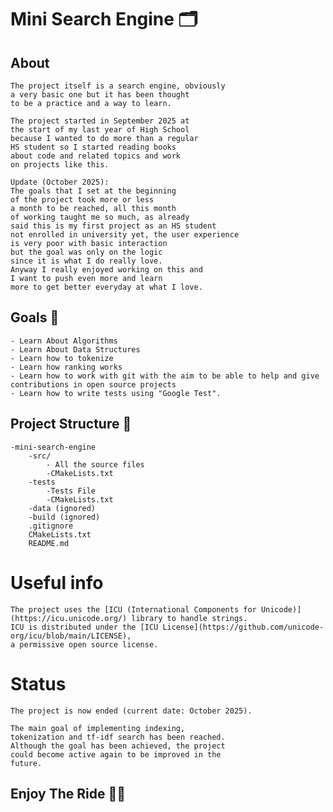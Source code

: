 # Mini Search Engine 🗂️

## About
    The project itself is a search engine, obviously
    a very basic one but it has been thought 
    to be a practice and a way to learn.

    The project started in September 2025 at
    the start of my last year of High School
    because I wanted to do more than a regular
    HS student so I started reading books
    about code and related topics and work 
    on projects like this.

    Update (October 2025):
    The goals that I set at the beginning
    of the project took more or less
    a month to be reached, all this month
    of working taught me so much, as already
    said this is my first project as an HS student
    not enrolled in university yet, the user experience 
    is very poor with basic interaction
    but the goal was only on the logic
    since it is what I do really love.
    Anyway I really enjoyed working on this and 
    I want to push even more and learn
    more to get better everyday at what I love.
    

## Goals 🎯
    - Learn About Algorithms
    - Learn About Data Structures
    - Learn how to tokenize 
    - Learn how ranking works 
    - Learn how to work with git with the aim to be able to help and give 
    contributions in open source projects
    - Learn how to write tests using "Google Test".
    


## Project Structure 📁
    -mini-search-engine
        -src/
            - All the source files
            -CMakeLists.txt
        -tests
            -Tests File
            -CMakeLists.txt
        -data (ignored)
        -build (ignored)
        .gitignore
        CMakeLists.txt
        README.md

# Useful info
    The project uses the [ICU (International Components for Unicode)]
    (https://icu.unicode.org/) library to handle strings.
    ICU is distributed under the [ICU License](https://github.com/unicode-org/icu/blob/main/LICENSE),
    a permissive open source license.


# Status
    The project is now ended (current date: October 2025).

    The main goal of implementing indexing, 
    tokenization and tf-idf search has been reached.
    Although the goal has been achieved, the project
    could become active again to be improved in the
    future.
## Enjoy The Ride 🚀🚀
